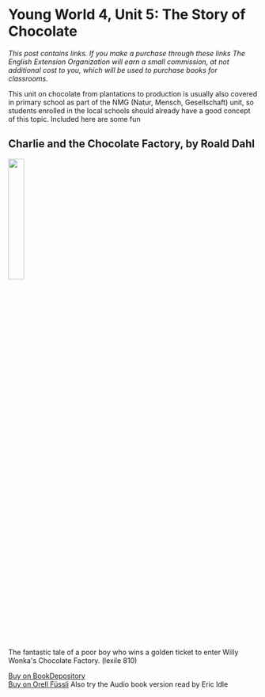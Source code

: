 # Young World 4, Unit 5: The Story of Chocolate

 *This post contains links. If you make a purchase through these links The English Extension Organization will earn a small commission, at not additional cost to you, which will be used to purchase books for classrooms.*

This unit on chocolate from plantations to production is usually also covered in primary school as part of the NMG (Natur, Mensch, Gesellschaft) unit, so students enrolled in the local schools should already have a good concept of this topic.  Included here are some fun 

## Charlie and the Chocolate Factory, by Roald Dahl

<img src="https://imgur.com/gSBaQBZ.png" width="25%" />

The fantastic tale of a poor boy who wins a golden ticket to enter Willy Wonka's Chocolate Factory. (lexile 810)

<a href="https://www.bookdepository.com/Charlie-Chocolate-Factory-Roald-Dahl/9780142410318?ref=grid-view&qid=1665931796298&sr=1-1" rel="nofollow"> Buy on BookDepository</a>  
<a href="https://www.orellfuessli.ch/shop/home/artikeldetails/A1039801520" rel="nofollow">Buy on Orell Füssli</a>
Also try the Audio book version read by Eric Idle

<!--stackedit_data:
eyJoaXN0b3J5IjpbLTE2NzE4NTA2MiwtMTQ1OTc3MTE5MywxNj
YxNzIxOTI3LC0xNTU3Mzg2Nzk0LDg2ODc2ODMwLDkyMjAzNTY2
NCwxNzI0OTIyNzQxLC0xMjg2NDAzNjA3XX0=
-->